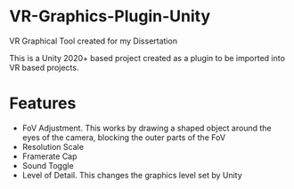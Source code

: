 # VR-Graphics-Plugin-Unity
VR Graphical Tool created for my Dissertation

This is a Unity 2020+ based project created as a plugin to be imported into VR based projects. 

# Features
- FoV Adjustment. This works by drawing a shaped object around the eyes of the camera, blocking the outer parts of the FoV
- Resolution Scale
- Framerate Cap
- Sound Toggle
- Level of Detail. This changes the graphics level set by Unity
